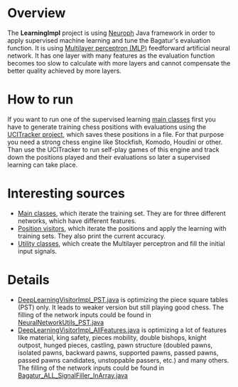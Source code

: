 # Overview

The **LearningImpl** project is using <a href="http://neuroph.sourceforge.net/">Neuroph</a> Java framework in order to apply supervised machine learning and tune the Bagatur's evaluation function.
It is using <a href="https://en.wikipedia.org/wiki/Multilayer_perceptron">Multilayer perceptron (MLP)</a> feedforward artificial neural network. It has one layer with many features as the evaluation function becomes too slow to calculate with more layers and cannot compensate the better quality achieved by more layers.  

# How to run

If you want to run one of the supervised learning <a href="https://github.com/bagaturchess/Bagatur/tree/master/Sources/LearningImpl/src/bagaturchess/deeplearning/run">main classes</a> first you have to generate training chess positions with evaluations using the <a href="https://github.com/bagaturchess/Bagatur/tree/master/Sources/UCITracker">UCITracker project</a>, which saves these positions in a file.
For that purpose you need a strong chess engine like Stockfish, Komodo, Houdini or other. Than use the UCITracker to run self-play games of this engine and track down the positions played and their evaluations so later a supervised learning can take place.

# Interesting sources
- <a href="https://github.com/bagaturchess/Bagatur/tree/master/Sources/LearningImpl/src/bagaturchess/deeplearning/run">Main classes</a>, which iterate the training set. They are for three different networks, which have different features.
- <a href="https://github.com/bagaturchess/Bagatur/tree/master/Sources/LearningImpl/src/bagaturchess/deeplearning/impl/visitors">Position visitors</a>, which iterate the positions and apply the learning with training sets. They also print the current accuracy.
- <a href="https://github.com/bagaturchess/Bagatur/tree/master/Sources/LearningImpl/src/bagaturchess/deeplearning/api">Utility classes</a>, which create the Multilayer perceptron and fill the initial input signals.

# Details

- <a href="https://github.com/bagaturchess/Bagatur/blob/master/Sources/LearningImpl/src/bagaturchess/deeplearning/impl/visitors/DeepLearningVisitorImpl_PST.java">DeepLearningVisitorImpl_PST.java</a> is optimizing the piece square tables (PST) only. It leads to weaker version but still playing good chess. The filling of the network inputs could be found in <a href="https://github.com/bagaturchess/Bagatur/blob/master/Sources/LearningImpl/src/bagaturchess/deeplearning/api/NeuralNetworkUtils_PST.java">NeuralNetworkUtils_PST.java</a>
- <a href="https://github.com/bagaturchess/Bagatur/blob/master/Sources/LearningImpl/src/bagaturchess/deeplearning/impl/visitors/DeepLearningVisitorImpl_AllFeatures.java">DeepLearningVisitorImpl_AllFeatures.java</a> is optimizing a lot of features like material, king safety, pieces mobility, double bishops, knight outpost, hunged pieces, castling, pawn structure (doubled pawns, isolated pawns, backward pawns, supported pawns, passed pawns, passed pawns candidates, unstoppable passers, etc.) and many others. The filling of the network inputs could be found in <a href="https://github.com/bagaturchess/Bagatur/blob/master/Sources/LearningImpl/src/bagaturchess/learning/goldmiddle/impl/cfg/bagatur_allfeatures/filler/Bagatur_ALL_SignalFiller_InArray.java">Bagatur_ALL_SignalFiller_InArray.java</a>

